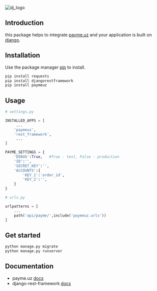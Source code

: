 ![dj_logo](https://i.pinimg.com/originals/73/b8/f2/73b8f2cac59ab9fb4078241808fbb507.jpg)
## Introduction

this package helps to integrate [payme.uz](http://payme.uz) and your application is built on [django](https://www.djangoproject.com/).

## Installation

Use the package manager [pip](https://pip.pypa.io/en/stable/) to install.

```bash
pip install requests
pip install djangorestframework
pip install paymeuz
```

## Usage

```python
# settings.py

INSTALLED_APPS = [
     ... 
    'paymeuz',
    'rest_framework',
     ...
]

PAYME_SETTINGS = {
    'DEBUG':True,   #True - test, False - production
    'ID':'',  
    'SECRET_KEY':'',
    'ACCOUNTS':{
        'KEY_1':'order_id',
        'KEY_2':'',
    }
}

# urls.py

urlpatterns = [
    ...
    path('api/payme/',include('paymeuz.urls'))
]
```

## Get started
```bash
python manage.py migrate
python manage.py runserver
```

## Documentation
 - payme.uz [docs](https://help.paycom.uz/ru/metody-subscribe-api)
 - django-rest-framework [docs](https://www.django-rest-framework.org/)
